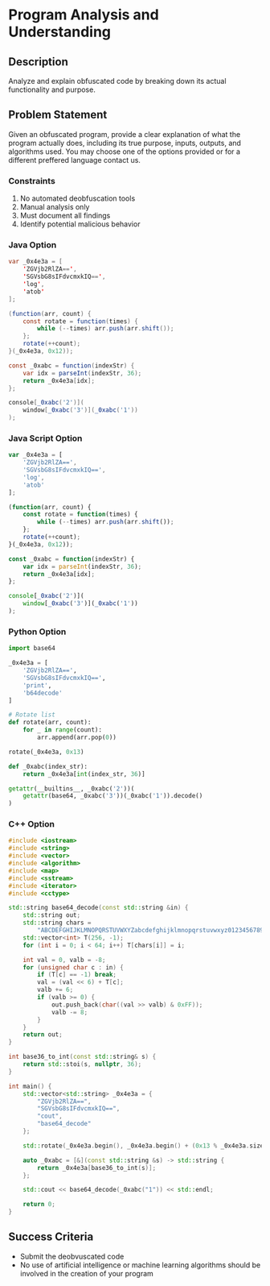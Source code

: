 # Program Analysis and Understanding

## Description
Analyze and explain obfuscated code by breaking down its actual functionality and purpose.

## Problem Statement
Given an obfuscated program, provide a clear explanation of what the program actually does, including its true purpose, inputs, outputs, and algorithms used. You may choose one of the options provided or for a different preffered language contact us.

### Constraints
1. No automated deobfuscation tools
2. Manual analysis only
3. Must document all findings
4. Identify potential malicious behavior

### Java Option
```Java
var _0x4e3a = [
    'ZGVjb2RlZA==',
    'SGVsbG8sIFdvcmxkIQ==',
    'log',
    'atob'
];

(function(arr, count) {
    const rotate = function(times) {
        while (--times) arr.push(arr.shift());
    };
    rotate(++count);
}(_0x4e3a, 0x12));

const _0xabc = function(indexStr) {
    var idx = parseInt(indexStr, 36);
    return _0x4e3a[idx];
};

console[_0xabc('2')](
    window[_0xabc('3')](_0xabc('1')) 
);
```
### Java Script Option
```js
var _0x4e3a = [
    'ZGVjb2RlZA==',
    'SGVsbG8sIFdvcmxkIQ==',
    'log',
    'atob'
];

(function(arr, count) {
    const rotate = function(times) {
        while (--times) arr.push(arr.shift());
    };
    rotate(++count);
}(_0x4e3a, 0x12));

const _0xabc = function(indexStr) {
    var idx = parseInt(indexStr, 36);
    return _0x4e3a[idx];
};

console[_0xabc('2')](
    window[_0xabc('3')](_0xabc('1'))
);
```
### Python Option
```py
import base64

_0x4e3a = [
    'ZGVjb2RlZA==', 
    'SGVsbG8sIFdvcmxkIQ==', 
    'print',
    'b64decode'
]

# Rotate list
def rotate(arr, count):
    for _ in range(count):
        arr.append(arr.pop(0))

rotate(_0x4e3a, 0x13)

def _0xabc(index_str):
    return _0x4e3a[int(index_str, 36)]

getattr(__builtins__, _0xabc('2'))(
    getattr(base64, _0xabc('3'))(_0xabc('1')).decode()
)
```
### C++ Option
```cpp
#include <iostream>
#include <string>
#include <vector>
#include <algorithm>
#include <map>
#include <sstream>
#include <iterator>
#include <cctype>

std::string base64_decode(const std::string &in) {
    std::string out;
    std::string chars =
        "ABCDEFGHIJKLMNOPQRSTUVWXYZabcdefghijklmnopqrstuvwxyz0123456789+/";
    std::vector<int> T(256, -1);
    for (int i = 0; i < 64; i++) T[chars[i]] = i;

    int val = 0, valb = -8;
    for (unsigned char c : in) {
        if (T[c] == -1) break;
        val = (val << 6) + T[c];
        valb += 6;
        if (valb >= 0) {
            out.push_back(char((val >> valb) & 0xFF));
            valb -= 8;
        }
    }
    return out;
}

int base36_to_int(const std::string& s) {
    return std::stoi(s, nullptr, 36);
}

int main() {
    std::vector<std::string> _0x4e3a = {
        "ZGVjb2RlZA==",
        "SGVsbG8sIFdvcmxkIQ==", 
        "cout",
        "base64_decode"
    };

    std::rotate(_0x4e3a.begin(), _0x4e3a.begin() + (0x13 % _0x4e3a.size()), _0x4e3a.end());

    auto _0xabc = [&](const std::string &s) -> std::string {
        return _0x4e3a[base36_to_int(s)];
    };

    std::cout << base64_decode(_0xabc("1")) << std::endl;

    return 0;
}
```


## Success Criteria

- Submit the deobvuscated code
- No use of artificial intelligence or machine learning algorithms should be involved in the creation of your program
